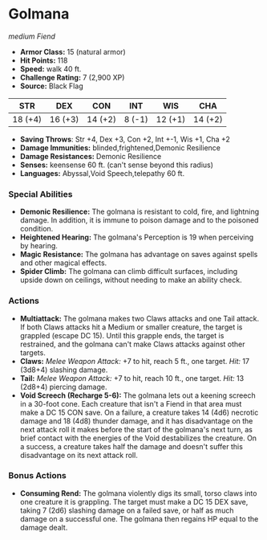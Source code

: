 # Golmana

*medium* *Fiend*

- **Armor Class:** 15 (natural armor)
- **Hit Points:** 118 
- **Speed:** walk 40 ft.
- **Challenge Rating:** 7 (2,900 XP)
- **Source:** Black Flag

| STR | DEX | CON | INT | WIS | CHA |
| --- | --- | --- | --- | --- | --- |
| 18 (+4) | 16 (+3) | 14 (+2) | 8 (-1) | 12 (+1) | 14 (+2) |

- **Saving Throws**: Str +4, Dex +3, Con +2, Int +-1, Wis +1, Cha +2
- **Damage Immunities:** blinded,frightened,Demonic Resilience
- **Damage Resistances:** Demonic Resilience
- **Senses:** keensense 60 ft. (can't sense beyond this radius)
- **Languages:** Abyssal,Void Speech,telepathy 60 ft.

### Special Abilities

- **Demonic Resilience:** The golmana is resistant to cold, fire, and lightning damage. In addition, it is immune to poison damage and to the poisoned condition.
- **Heightened Hearing:** The golmana's Perception is 19 when perceiving by hearing.
- **Magic Resistance:** The golmana has advantage on saves against spells and other magical effects.
- **Spider Climb:** The golmana can climb difficult surfaces, including upside down on ceilings, without needing to make an ability check.

### Actions

- **Multiattack:** The golmana makes two Claws attacks and one Tail attack. If both Claws attacks hit a Medium or smaller creature, the target is grappled (escape DC 15). Until this grapple ends, the target is restrained, and the golmana can't make Claws attacks against other targets.
- **Claws:** _Melee Weapon Attack:_ +7 to hit, reach 5 ft., one target. _Hit:_ 17 (3d8+4) slashing damage.
- **Tail:** _Melee Weapon Attack:_ +7 to hit, reach 10 ft., one target. _Hit:_ 13 (2d8+4) piercing damage.
- **Void Screech (Recharge 5-6):** The golmana lets out a keening screech in a 30-foot cone. Each creature that isn't a Fiend in that area must make a DC 15 CON save. On a failure, a creature takes 14 (4d6) necrotic damage and 18 (4d8) thunder damage, and it has disadvantage on the next attack roll it makes before the start of the golmana's next turn, as brief contact with the energies of the Void destabilizes the creature. On a success, a creature takes half the damage and doesn't suffer this disadvantage on its next attack roll.

### Bonus Actions

- **Consuming Rend:** The golmana violently digs its small, torso claws into one creature it is grappling. The target must make a DC 15 DEX save, taking 7 (2d6) slashing damage on a failed save, or half as much damage on a successful one. The golmana then regains HP equal to the damage dealt.
